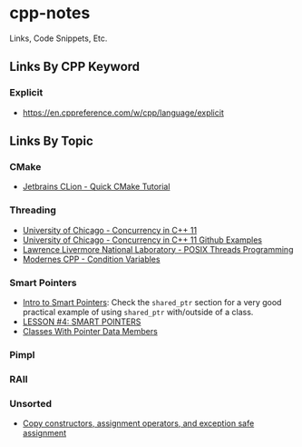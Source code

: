 # cpp-notes
Links, Code Snippets, Etc.

## Links By CPP Keyword

### Explicit

- https://en.cppreference.com/w/cpp/language/explicit

## Links By Topic

### CMake

- [Jetbrains CLion - Quick CMake Tutorial](https://www.jetbrains.com/help/clion/quick-cmake-tutorial.html)

### Threading

- [University of Chicago - Concurrency in C++ 11](https://www.classes.cs.uchicago.edu/archive/2013/spring/12300-1/labs/lab6/)
- [University of Chicago - Concurrency in C++ 11 Github Examples](https://github.com/uchicago-cs/cmsc12300/tree/master/examples/cpp/concurrency/simple)
- [Lawrence Livermore National Laboratory - POSIX Threads Programming](https://computing.llnl.gov/tutorials/pthreads/)
- [Modernes CPP - Condition Variables](http://www.modernescpp.com/index.php/condition-variables)

### Smart Pointers

- [Intro to Smart Pointers](https://en.cppreference.com/book/intro/smart_pointers): 
  Check the `shared_ptr` section for a very good practical example of using `shared_ptr` with/outside of a class.
- [LESSON #4: SMART POINTERS](https://mbevin.wordpress.com/2012/11/18/smart-pointers/)
- [Classes With Pointer Data Members](http://pages.cs.wisc.edu/~hasti/cs368/CppTutorial/NOTES/CLASSES-PTRS.html)

### Pimpl

### RAII

### Unsorted

- [Copy constructors, assignment operators, and exception safe assignment](http://www.cplusplus.com/articles/y8hv0pDG/)
